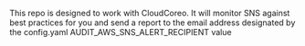 This repo is designed to work with CloudCoreo. It will monitor SNS against best practices for you and send a report to the email address designated by the config.yaml AUDIT&#95;AWS&#95;SNS&#95;ALERT&#95;RECIPIENT value
